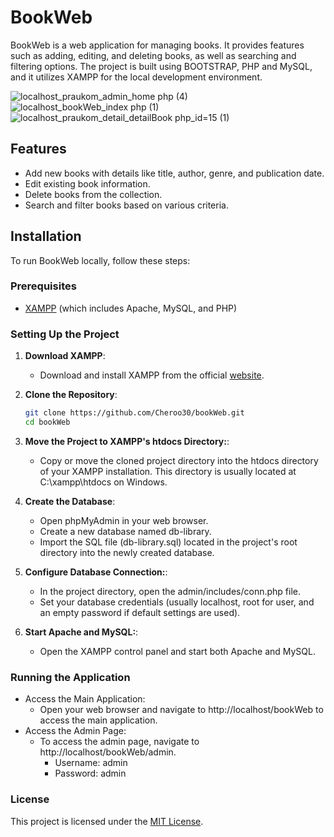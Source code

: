 # BookWeb

BookWeb is a web application for managing books. It provides features such as adding, editing, and deleting books, as well as searching and filtering options. The project is built using BOOTSTRAP, PHP and MySQL, and it utilizes XAMPP for the local development environment.

![localhost_praukom_admin_home php (4)](https://github.com/user-attachments/assets/1f95ba53-6063-456f-9253-f1456f8516c4)
![localhost_bookWeb_index php (1)](https://github.com/user-attachments/assets/697f7933-3a99-4e6f-8948-2f88de7fe44a)
![localhost_praukom_detail_detailBook php_id=15 (1)](https://github.com/user-attachments/assets/24a1a4be-e29e-4652-9b6b-53671bf8f651)



## Features

- Add new books with details like title, author, genre, and publication date.
- Edit existing book information.
- Delete books from the collection.
- Search and filter books based on various criteria.

## Installation

To run BookWeb locally, follow these steps:

### Prerequisites

- [XAMPP](https://www.apachefriends.org/download.html) (which includes Apache, MySQL, and PHP)

### Setting Up the Project

1. **Download XAMPP**: 
   - Download and install XAMPP from the official [website](https://www.apachefriends.org/download.html).

2. **Clone the Repository**:
   ```bash
   git clone https://github.com/Cheroo30/bookWeb.git
   cd bookWeb
   ```

3. **Move the Project to XAMPP's htdocs Directory:**: 
   - Copy or move the cloned project directory into the htdocs directory of your XAMPP installation. This directory is usually located at C:\xampp\htdocs on Windows.

4. **Create the Database**: 
   - Open phpMyAdmin in your web browser.
   - Create a new database named db-library.
   - Import the SQL file (db-library.sql) located in the project's root directory into the newly created database.
    
5. **Configure Database Connection:**: 
   - In the project directory, open the admin/includes/conn.php file.
   - Set your database credentials (usually localhost, root for user, and an empty password if default settings are used).
     
6. **Start Apache and MySQL:**: 
   - Open the XAMPP control panel and start both Apache and MySQL.

### Running the Application

- Access the Main Application:
   - Open your web browser and navigate to http://localhost/bookWeb to access the main application.
- Access the Admin Page:
   - To access the admin page, navigate to http://localhost/bookWeb/admin.
      - Username: admin
      - Password: admin

### License

This project is licensed under the [MIT License](LICENSE).
